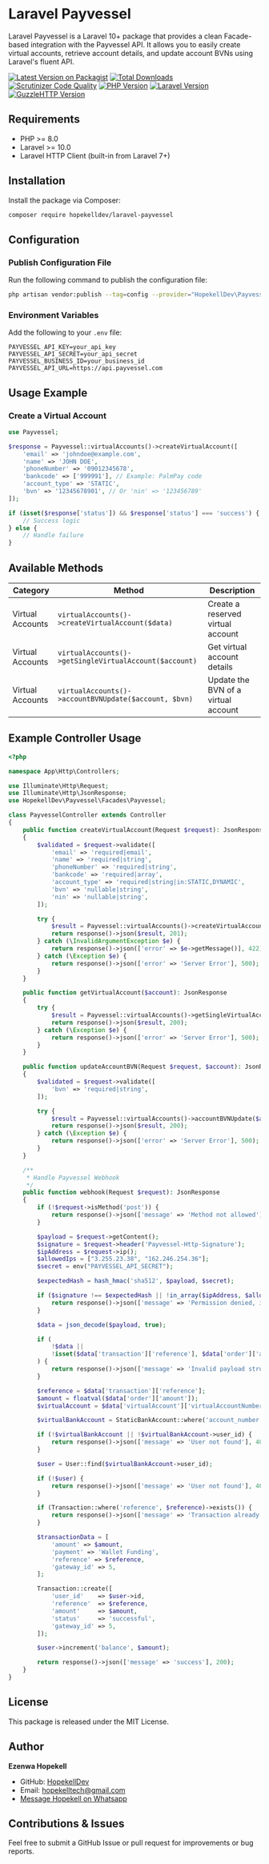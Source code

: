 # Laravel Payvessel

Laravel Payvessel is a Laravel 10+ package that provides a clean Facade-based integration with the Payvessel API. It allows you to easily create virtual accounts, retrieve account details, and update account BVNs using Laravel's fluent API.

[![Latest Version on Packagist](https://img.shields.io/packagist/v/hopekelldev/laravel-payvessel.svg?style=flat-square)](https://packagist.org/packages/hopekelldev/laravel-payvessel)
[![Total Downloads](https://img.shields.io/packagist/dt/hopekelldev/laravel-payvessel.svg?style=flat-square)](https://packagist.org/packages/hopekelldev/laravel-payvessel)
[![Scrutinizer Code Quality](https://img.shields.io/scrutinizer/quality/g/HopekellDev/laravel-payvessel/main.svg?style=flat-square)](https://scrutinizer-ci.com/g/HopekellDev/laravel-payvessel/?branch=main)
[![PHP Version](https://img.shields.io/badge/PHP-%3E%3D8.0-777BB4.svg?style=flat-square)](https://www.php.net/)
[![Laravel Version](https://img.shields.io/badge/Laravel-%3E%3D10.0-FF2D20.svg?style=flat-square)](https://laravel.com/)
[![GuzzleHTTP Version](https://img.shields.io/badge/GuzzleHTTP-%3E%3D7.0-3F7E95.svg?style=flat-square)](https://github.com/guzzle/guzzle)

## Requirements
- PHP >= 8.0
- Laravel >= 10.0
- Laravel HTTP Client (built-in from Laravel 7+)

## Installation
Install the package via Composer:

```bash
composer require hopekelldev/laravel-payvessel
```

## Configuration
### Publish Configuration File
Run the following command to publish the configuration file:

```bash
php artisan vendor:publish --tag=config --provider="HopekellDev\Payvessel\PayvesselServiceProvider"
```

### Environment Variables
Add the following to your `.env` file:

```dotenv
PAYVESSEL_API_KEY=your_api_key
PAYVESSEL_API_SECRET=your_api_secret
PAYVESSEL_BUSINESS_ID=your_business_id
PAYVESSEL_API_URL=https://api.payvessel.com
```

## Usage Example
### Create a Virtual Account

```php
use Payvessel;

$response = Payvessel::virtualAccounts()->createVirtualAccount([
    'email' => 'johndoe@example.com',
    'name' => 'JOHN DOE',
    'phoneNumber' => '09012345678',
    'bankcode' => ['999991'], // Example: PalmPay code
    'account_type' => 'STATIC',
    'bvn' => '12345678901', // Or 'nin' => '123456789'
]);

if (isset($response['status']) && $response['status'] === 'success') {
    // Success logic
} else {
    // Handle failure
}
```

## Available Methods
| Category         | Method                                           | Description                            |
|------------------|--------------------------------------------------|----------------------------------------|
| Virtual Accounts | `virtualAccounts()->createVirtualAccount($data)` | Create a reserved virtual account      |
| Virtual Accounts | `virtualAccounts()->getSingleVirtualAccount($account)` | Get virtual account details       |
| Virtual Accounts | `virtualAccounts()->accountBVNUpdate($account, $bvn)` | Update the BVN of a virtual account |

## Example Controller Usage

```php
<?php

namespace App\Http\Controllers;

use Illuminate\Http\Request;
use Illuminate\Http\JsonResponse;
use HopekellDev\Payvessel\Facades\Payvessel;

class PayvesselController extends Controller
{
    public function createVirtualAccount(Request $request): JsonResponse
    {
        $validated = $request->validate([
            'email' => 'required|email',
            'name' => 'required|string',
            'phoneNumber' => 'required|string',
            'bankcode' => 'required|array',
            'account_type' => 'required|string|in:STATIC,DYNAMIC',
            'bvn' => 'nullable|string',
            'nin' => 'nullable|string',
        ]);

        try {
            $result = Payvessel::virtualAccounts()->createVirtualAccount($validated);
            return response()->json($result, 201);
        } catch (\InvalidArgumentException $e) {
            return response()->json(['error' => $e->getMessage()], 422);
        } catch (\Exception $e) {
            return response()->json(['error' => 'Server Error'], 500);
        }
    }

    public function getVirtualAccount($account): JsonResponse
    {
        try {
            $result = Payvessel::virtualAccounts()->getSingleVirtualAccount($account);
            return response()->json($result, 200);
        } catch (\Exception $e) {
            return response()->json(['error' => 'Server Error'], 500);
        }
    }

    public function updateAccountBVN(Request $request, $account): JsonResponse
    {
        $validated = $request->validate([
            'bvn' => 'required|string',
        ]);

        try {
            $result = Payvessel::virtualAccounts()->accountBVNUpdate($account, $validated['bvn']);
            return response()->json($result, 200);
        } catch (\Exception $e) {
            return response()->json(['error' => 'Server Error'], 500);
        }
    }

    /**
     * Handle Payvessel Webhook
     */
    public function webhook(Request $request): JsonResponse
    {
        if (!$request->isMethod('post')) {
            return response()->json(['message' => 'Method not allowed'], 405);
        }

        $payload = $request->getContent();
        $signature = $request->header('Payvessel-Http-Signature');
        $ipAddress = $request->ip();
        $allowedIps = ["3.255.23.38", "162.246.254.36"];
        $secret = env("PAYVESSEL_API_SECRET");

        $expectedHash = hash_hmac('sha512', $payload, $secret);

        if ($signature !== $expectedHash || !in_array($ipAddress, $allowedIps)) {
            return response()->json(['message' => 'Permission denied, invalid hash or IP address.'], 400);
        }

        $data = json_decode($payload, true);

        if (
            !$data ||
            !isset($data['transaction']['reference'], $data['order']['amount'], $data['virtualAccount']['virtualAccountNumber'])
        ) {
            return response()->json(['message' => 'Invalid payload structure'], 422);
        }

        $reference = $data['transaction']['reference'];
        $amount = floatval($data['order']['amount']);
        $virtualAccount = $data['virtualAccount']['virtualAccountNumber'];

        $virtualBankAccount = StaticBankAccount::where('account_number', $virtualAccount)->first();

        if (!$virtualBankAccount || !$virtualBankAccount->user_id) {
            return response()->json(['message' => 'User not found'], 404);
        }

        $user = User::find($virtualBankAccount->user_id);

        if (!$user) {
            return response()->json(['message' => 'User not found'], 404);
        }

        if (Transaction::where('reference', $reference)->exists()) {
            return response()->json(['message' => 'Transaction already exists'], 200);
        }

        $transactionData = [
            'amount' => $amount,
            'payment' => 'Wallet Funding',
            'reference' => $reference,
            'gateway_id' => 5,
        ];

        Transaction::create([
            'user_id'    => $user->id,
            'reference'  => $reference,
            'amount'     => $amount,
            'status'     => 'successful',
            'gateway_id' => 5,
        ]);

        $user->increment('balance', $amount);

        return response()->json(['message' => 'success'], 200);
    }
}
```

## License
This package is released under the MIT License.

## Author
**Ezenwa Hopekell**

- GitHub: [HopekellDev](https://github.com/HopekellDev)
- Email: hopekelltech@gmail.com
- [Message Hopekell on Whatsapp](https://wa.me/message/M3DH3GBDHF35G1)

## Contributions & Issues
Feel free to submit a GitHub Issue or pull request for improvements or bug reports.